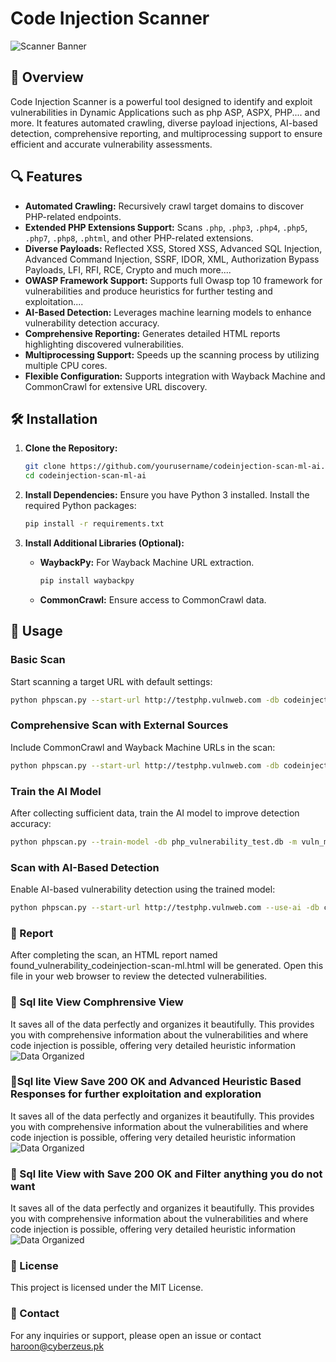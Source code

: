 # Code Injection Scanner

![Scanner Banner](https://your-image-link.com/banner.png)

## 🚀 Overview

Code Injection Scanner is a powerful tool designed to identify and exploit vulnerabilities in Dynamic Applications such as php ASP, ASPX, PHP.... and more. It features automated crawling, diverse payload injections, AI-based detection, comprehensive reporting, and multiprocessing support to ensure efficient and accurate vulnerability assessments.

## 🔍 Features

- **Automated Crawling:** Recursively crawl target domains to discover PHP-related endpoints.
- **Extended PHP Extensions Support:** Scans `.php`, `.php3`, `.php4`, `.php5`, `.php7`, `.php8`, `.phtml`, and other PHP-related extensions.
- **Diverse Payloads:** Reflected XSS, Stored XSS, Advanced SQL Injection, Advanced Command Injection, SSRF, IDOR, XML, Authorization Bypass Payloads, LFI, RFI, RCE, Crypto and much more....
- **OWASP Framework Support:** Supports full Owasp top 10 framework for vulnerabilities and produce heuristics for further testing and exploitation....
- **AI-Based Detection:** Leverages machine learning models to enhance vulnerability detection accuracy.
- **Comprehensive Reporting:** Generates detailed HTML reports highlighting discovered vulnerabilities.
- **Multiprocessing Support:** Speeds up the scanning process by utilizing multiple CPU cores.
- **Flexible Configuration:** Supports integration with Wayback Machine and CommonCrawl for extensive URL discovery.

## 🛠 Installation

1. **Clone the Repository:**
    ```bash
    git clone https://github.com/yourusername/codeinjection-scan-ml-ai.git
    cd codeinjection-scan-ml-ai
    ```

2. **Install Dependencies:**
    Ensure you have Python 3 installed. Install the required Python packages:
    ```bash
    pip install -r requirements.txt
    ```

3. **Install Additional Libraries (Optional):**
    - **WaybackPy:** For Wayback Machine URL extraction.
        ```bash
        pip install waybackpy
        ```
    - **CommonCrawl:** Ensure access to CommonCrawl data.

## 📝 Usage

### Basic Scan
Start scanning a target URL with default settings:
```bash
python phpscan.py --start-url http://testphp.vulnweb.com -db codeinjection-scan-ml.db -r -v --max-depth 3
```

### Comprehensive Scan with External Sources
Include CommonCrawl and Wayback Machine URLs in the scan:
```bash
python phpscan.py --start-url http://testphp.vulnweb.com -db codeinjection-scan-ml.db -r -v --use-commoncrawl --include-wayback --max-depth 3
```

### Train the AI Model
After collecting sufficient data, train the AI model to improve detection accuracy:
```bash
python phpscan.py --train-model -db php_vulnerability_test.db -m vuln_model.pkl
```

### Scan with AI-Based Detection
Enable AI-based vulnerability detection using the trained model:
```bash
python phpscan.py --start-url http://testphp.vulnweb.com --use-ai -db codeinjection-scan-ml.db -r -v -m vuln_model.pkl --max-depth 3
```

### 📄 Report
After completing the scan, an HTML report named found_vulnerability_codeinjection-scan-ml.html will be generated. Open this file in your web browser to review the detected vulnerabilities.

### 📄 Sql lite View Comphrensive View
It saves all of the data perfectly and organizes it beautifully. This provides you with comprehensive information about the vulnerabilities and where code injection is possible, offering very detailed heuristic information
![Data Organized](https://i.ibb.co/VwQPb00/codeinjection.png)

### 📄Sql lite View Save 200 OK and Advanced Heuristic Based Responses for further exploitation and exploration
It saves all of the data perfectly and organizes it beautifully. This provides you with comprehensive information about the vulnerabilities and where code injection is possible, offering very detailed heuristic information
![Data Organized](https://i.ibb.co/ZzwMn3m/1-25-2025-phpscan1.png)


### 📄 Sql lite View with Save 200 OK and Filter anything you do not want
It saves all of the data perfectly and organizes it beautifully. This provides you with comprehensive information about the vulnerabilities and where code injection is possible, offering very detailed heuristic information
![Data Organized](https://i.ibb.co/4V7SL3F/1-25-2025-phpscan2.png)



###  📜 License
This project is licensed under the MIT License.

### 📧 Contact
For any inquiries or support, please open an issue or contact haroon@cyberzeus.pk
